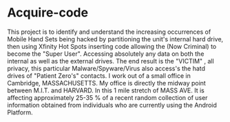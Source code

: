 # Acquire-code
This project is to identify and understand the increasing occurrences of Mobile Hand Sets being hacked by partitioning the unit's internal hard drive, then using Xfinity Hot Spots inserting code allowing the (Now Criminal) to become the "Super User".  Accessing absolutely any data on both the internal as well as the external drives.  The end result is the "VICTIM" ,  all privacy, this particular Malware/Spyware/Virus also access's the hatd drives of "Patient Zero's" contacts.  I work out of a small office in Cambridge, MASSACHUSETTS.  My office is directly the midway point between M.I.T. and HARVARD.  In this 1 mile stretch of MASS AVE.  It is affecting approximately 25-35 % of a recent random collection of user information obtained from individuals who are currently using the Android Platform.
